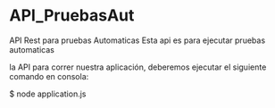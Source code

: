 # API_PruebasAut
API Rest para pruebas Automaticas
Esta api es para ejecutar pruebas automaticas 

la API para correr nuestra aplicación, deberemos ejecutar el siguiente comando en consola:

$ node application.js
